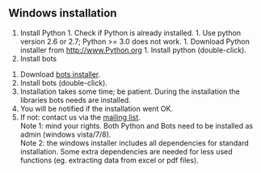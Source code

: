 ## Windows installation ##
  1. Install Python
    1. Check if Python is already installed.
    1. Use python version 2.6 or 2.7; Python >= 3.0 does not work.
    1. Download Python installer from http://www.Python.org
    1. Install python (double-click).
  1. Install bots<br>
<ol><li>Download <a href='http://sourceforge.net/projects/bots/files/bots%20open%20source%20edi%20software/'>bots installer</a>.<br>
</li><li>Install bots (double-click).<br>
</li><li>Installation takes some time; be patient. During the installation the libraries bots needs are installed.<br>
</li><li>You will be notified if the installation went OK.<br>
</li><li>If not: contact us via the <a href='http://groups.google.com/group/botsmail/topics'>mailing list</a>.<br>
Note 1: mind your rights. Both Python and Bots need to be installed as admin (windows vista/7/8).<br>
Note 2: the windows installer includes all dependencies for standard installation. Some extra dependencies are needed for less used functions (eg. extracting data from excel or pdf files).